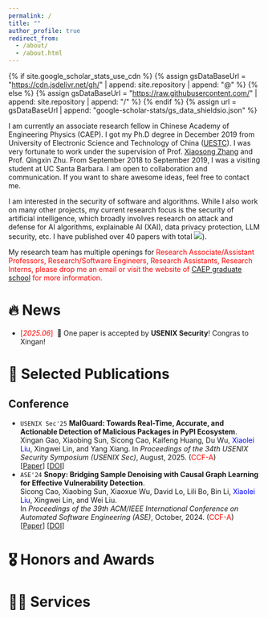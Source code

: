 ```yaml
---
permalink: /
title: ""
author_profile: true
redirect_from: 
  - /about/
  - /about.html
---
```


{% if site.google_scholar_stats_use_cdn %}
{% assign gsDataBaseUrl = "https://cdn.jsdelivr.net/gh/" | append: site.repository | append: "@" %}
{% else %}
{% assign gsDataBaseUrl = "https://raw.githubusercontent.com/" | append: site.repository | append: "/" %}
{% endif %}
{% assign url = gsDataBaseUrl | append: "google-scholar-stats/gs_data_shieldsio.json" %}

<span class='anchor' id='about-me'></span>

I am currently an associate research fellow in Chinese Academy of Engineering Physics (CAEP). I got my Ph.D degree in December 2019 from University of Electronic Science and Technology of China ([UESTC](https://www.uestc.edu.cn/)). I was very fortunate to work under the supervision of Prof. [Xiaosong Zhang](https://sise.uestc.edu.cn/info/1035/13033.htm) and Prof. Qingxin Zhu. From September 2018 to September 2019, I was a visiting student at UC Santa Barbara. I am open to collaboration and communication. If you want to share awesome ideas, feel free to contact me.

I am interested in the security of software and algorithms. While I also work on many other projects, my current research focus is the security of artificial intelligence, which broadly involves research on attack and defense for AI algorithms, explainable AI (XAI), data privacy protection, LLM security, etc. I have published over 40 papers with total <a href='https://scholar.google.com/citations?user=2ahbtVoAAAAJ'><img src="https://img.shields.io/endpoint?url={{ url | url_encode }}&logo=Google%20Scholar&labelColor=f6f6f6&color=9cf&style=flat&label=citations"></a>).

My research team has multiple openings for <span style="color:red">Research Associate/Assistant Professors, Research/Software Engineers, Research Assistants, Research Interns<span style="color:red">, please drop me an email or visit the website of [CAEP graduate school](https://zsxx.gscaep.ac.cn/list/13) for more information.


# 🔥 News
- <span style="color:red">[*2025.06*]</span> &nbsp;🎉 One paper is accepted by **USENIX Security**! Congras to Xingan!


# 📝 Selected Publications
## Conference
- `USENIX Sec'25` **MalGuard: Towards Real-Time, Accurate, and Actionable Detection of Malicious Packages in PyPI Ecosystem**.  
  Xingan Gao, Xiaobing Sun, Sicong Cao, Kaifeng Huang, Du Wu, <span style="color:blue">Xiaolei Liu</span>, Xingwei Lin, and Yang Xiang.
  In *Proceedings of the 34th USENIX Security Symposium (USENIX Sec)*, August, 2025.  (<span style="color:red">CCF-A</span>)   
  [[Paper]()]
  [[DOI]()]
- `ASE'24` **Snopy: Bridging Sample Denoising with Causal Graph Learning for Effective Vulnerability Detection**.  
  Sicong Cao, Xiaobing Sun, Xiaoxue Wu, David Lo, Lili Bo, Bin Li, <span style="color:blue">Xiaolei Liu</span>, Xingwei Lin, and Wei Liu.  
  In *Proceedings of the 39th ACM/IEEE International Conference on Automated Software Engineering (ASE)*, October, 2024.  (<span style="color:red">CCF-A</span>)   
  [[Paper](https://sicongcao.github.io/publications/ASE24/ASE24-Papera.pdf)]
  [[DOI](https://dl.acm.org/doi/10.1145/3691620.3695057)]



# 🎖 Honors and Awards



# 👨‍💻 Services

